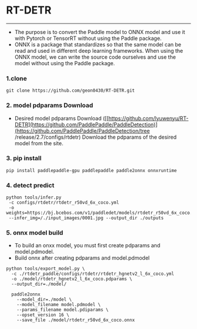 # RT-DETR
------
- The purpose is to convert the Paddle model to ONNX model and use it with Pytorch or TensorRT without using the Paddle package.
- ONNX is a package that standardizes so that the same model can be read and used in different deep learning frameworks. When using the ONNX model, we can write the source code ourselves and use the model without using the Paddle package.


### 1.clone 
```
git clone https://github.com/geon0430/RT-DETR.git
```

### 2. model pdparams Download
- Desired model pdparams Download ([[https://github.com/lyuwenyu/RT-DETR](https://github.com/PaddlePaddle/PaddleDetection)](https://github.com/PaddlePaddle/PaddleDetection/tree /release/2.7/configs/rtdetr) Download the pdparams of the desired model from the site.

### 3. pip install
```
pip install paddlepaddle-gpu paddlepaddle paddle2onnx onnxruntime
```
### 4. detect predict
```
python tools/infer.py
 -c configs/rtdetr/rtdetr_r50vd_6x_coco.yml
 -o weights=https://bj.bcebos.com/v1/paddledet/models/rtdetr_r50vd_6x_coco.pdparams
 --infer_img=/./input_images/0001.jpg --output_dir ./outputs
```

### 5. onnx model build
- To build an onxx model, you must first create pdparams and model.pdmodel.
- Build onnx after creating pdparams and model.pdmodel
```
python tools/export_model.py \
  -c ./rtdetr_paddle/configs/rtdetr/rtdetr_hgnetv2_l_6x_coco.yml
  -o ./model/rtdetr_hgnetv2_l_6x_coco.pdparams \
  --output_dir=./model/

  paddle2onnx
    --model_dir=./model \
    --model_filename model.pdmodel \
    --params_filename model.pdiparams \
    --opset_version 16 \
    --save_file ./model/rtdetr_r50vd_6x_coco.onnx
```
